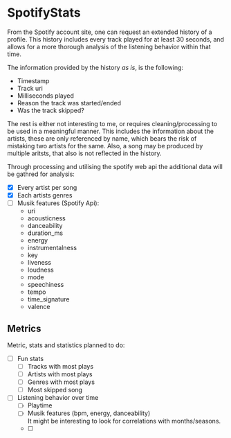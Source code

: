 # SpotifyStats

From the Spotify account site, one can request an extended history of a profile. This history includes every track played for at least 30 seconds, and allows for a more thorough analysis of the listening behavior within that time.  

The information provided by the history _as is_, is the following:

- Timestamp
- Track uri
- Milliseconds played
- Reason the track was started/ended
- Was the track skipped?

The rest is either not interesting to me, or requires cleaning/processing to be used in a meaningful manner.
This includes the information about the artists, these are only referenced by name, which bears the risk of mistaking two artists for the same. Also, a song may be produced by multiple aritsts, that also is not reflected in the history.

Through processing and utilising the spotify web api the additional data will be gathred for analysis:

- [x] Every artist per song
- [x] Each artists genres
- [ ] Musik features (Spotify Api):
  - uri
  - acousticness
  - danceability
  - duration_ms
  - energy
  - instrumentalness
  - key
  - liveness
  - loudness
  - mode
  - speechiness
  - tempo
  - time_signature
  - valence

## Metrics

Metric, stats and statistics planned to do:

- [ ] Fun stats
  - [ ] Tracks with most plays
  - [ ] Artists with most plays
  - [ ] Genres with most plays
  - [ ] Most skipped song
- [ ] Listening behavior over time
  - [ ] Playtime
  - [ ] Musik features (bpm, energy, danceability) \
        It might be interesting to look for correlations with months/seasons.
  - [ ] 
